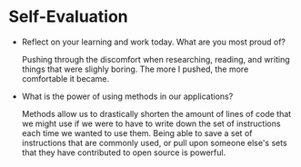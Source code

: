 # Self-Evaluation

- Reflect on your learning and work today. What are you most proud of?


    Pushing through the discomfort when researching, reading, and writing things that were slighly boring. The more I pushed, the more comfortable it became.
- What is the power of using methods in our applications?


    Methods allow us to drastically shorten the amount of lines of code that we might use if we were to have to write down the set of instructions each time we wanted to use them. Being able to save a set of instructions that are commonly used, or pull upon someone else's sets that they have contributed to open source is powerful.